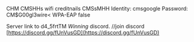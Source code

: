 CHM CMSHHs wifi creditnails 
CMSsMHH	Identity: cmsgoogle
Password: CM$G00gl3wire<	WPA-EAP	false

Server link to d4_5frtTM _Winning_ discord.
//join discord [https://discord.gg/fUnVusGD](https://discord.gg/fUnVusGD)
